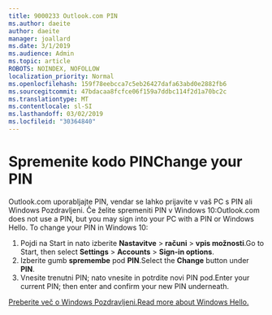 ```yaml
---
title: 9000233 Outlook.com PIN
ms.author: daeite
author: daeite
manager: joallard
ms.date: 3/1/2019
ms.audience: Admin
ms.topic: article
ROBOTS: NOINDEX, NOFOLLOW
localization_priority: Normal
ms.openlocfilehash: 159f78eebcca7c5eb26427dafa63abd0e2882fb6
ms.sourcegitcommit: 47bdacaa8fcfce06f159a7ddbc114f2d1a70bc2c
ms.translationtype: MT
ms.contentlocale: sl-SI
ms.lasthandoff: 03/02/2019
ms.locfileid: "30364840"
---
```

# <a name="change-your-pin"></a><span data-ttu-id="6dd67-102">Spremenite kodo PIN</span><span class="sxs-lookup"><span data-stu-id="6dd67-102">Change your PIN</span></span>

<span data-ttu-id="6dd67-p101">Outlook.com uporabljajte PIN, vendar se lahko prijavite v vaš PC s PIN ali Windows Pozdravljeni. Če želite spremeniti PIN v Windows 10:</span><span class="sxs-lookup"><span data-stu-id="6dd67-p101">Outlook.com does not use a PIN, but you may sign into your PC with a PIN or Windows Hello. To change your PIN in Windows 10:</span></span>

1. <span data-ttu-id="6dd67-105">Pojdi na Start in nato izberite **Nastavitve** > **računi** > **vpis možnosti**.</span><span class="sxs-lookup"><span data-stu-id="6dd67-105">Go to Start, then select **Settings** > **Accounts** > **Sign-in options**.</span></span>
2. <span data-ttu-id="6dd67-106">Izberite gumb **spremembe** pod **PIN**.</span><span class="sxs-lookup"><span data-stu-id="6dd67-106">Select the **Change** button under **PIN**.</span></span>
3. <span data-ttu-id="6dd67-107">Vnesite trenutni PIN; nato vnesite in potrdite novi PIN pod.</span><span class="sxs-lookup"><span data-stu-id="6dd67-107">Enter your current PIN; then enter and confirm your new PIN underneath.</span></span>

[<span data-ttu-id="6dd67-108">Preberite več o Windows Pozdravljeni.</span><span class="sxs-lookup"><span data-stu-id="6dd67-108">Read more about Windows Hello.</span></span>](https://support.microsoft.com/help/17215/)